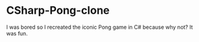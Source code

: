# CSharp-Pong-clone
 
I was bored so I recreated the iconic Pong game in C# because why not?
It was fun.
